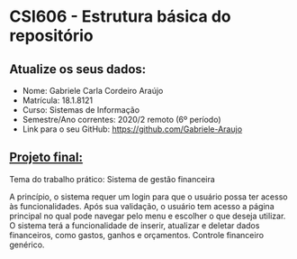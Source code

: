 # **CSI606 - Estrutura básica do repositório**

## Atualize os seus dados:

- Nome: Gabriele Carla Cordeiro Araújo
- Matrícula: 18.1.8121
- Curso: Sistemas de Informação
- Semestre/Ano correntes: 2020/2 remoto (6º período)
- Link para o seu GitHub: https://github.com/Gabriele-Araujo

## [Projeto final:](./Projeto/README.md) 

Tema do trabalho prático: Sistema de gestão financeira

A princípio, o sistema requer um login para que o usuário possa ter acesso às funcionalidades. Após sua validação, o usuário tem acesso a página principal no qual pode navegar pelo menu e escolher o que deseja utilizar. O sistema terá a funcionalidade de inserir, atualizar e deletar dados financeiros, como gastos, ganhos e orçamentos. Controle financeiro genérico.